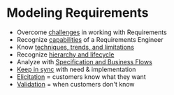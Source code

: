 # Modeling Requirements

- Overcome [challenges](modeling-needs-challenges.md) in working with Requirements
- Recognize [capabilities](modeling-needed-capabilities.md) of a Requirements Engineer
- Know [techniques, trends, and limitations](modeling-needs-techniques.md)
- Recognize [hierarchy and lifecycle](modeling-needs-lifecycle.md)
- Analyze with [Specification and Business Flows](modeling-specification.md)
- [Keep in sync](modeling-needs-syncreality.md) with need & implementation
- [Elicitation](modeling-needs-elicitation.md) = customers know what they want
- [Validation](modeling-needs-validation.md) = when customers don't know

